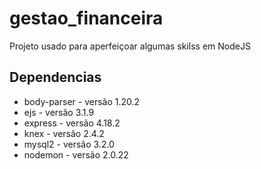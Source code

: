 # gestao_financeira
 Projeto usado para aperfeiçoar algumas skilss em NodeJS

## Dependencias
* body-parser - versão 1.20.2
* ejs - versão 3.1.9
* express - versão 4.18.2
* knex - versão 2.4.2
* mysql2 - versão 3.2.0
* nodemon - versão 2.0.22
